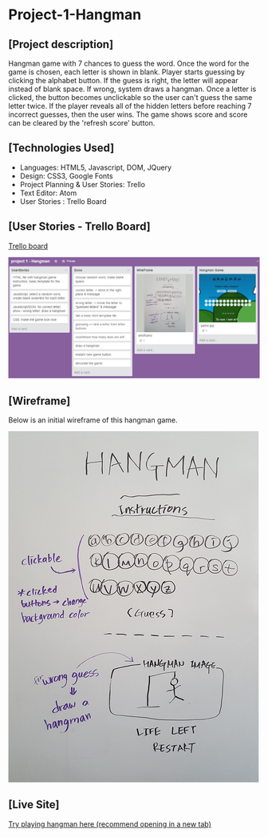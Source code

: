 # Project-1-Hangman

##  [Project description] ##

 Hangman game with 7 chances to guess the word. Once the word for the game is chosen, each letter is shown in blank.
 Player starts guessing by clicking the alphabet button. If the guess is right, the letter will appear instead of blank space. If wrong, system draws a hangman. Once a letter is clicked, the button becomes unclickable so the user can't guess the same letter twice.
If the player reveals all of the hidden letters before reaching 7 incorrect guesses, then the user wins.
The game shows score and score can be cleared by the 'refresh score' button.


## [Technologies Used] ##

- Languages: HTML5, Javascript, DOM, JQuery
- Design:  CSS3, Google Fonts
- Project Planning & User Stories: Trello
- Text Editor: Atom
- User Stories : Trello Board


## [User Stories - Trello Board] ##

<a href=https://trello.com/b/Pz6TfSXH/project-1-hangman> Trello board</a>

![](https://github.com/jmin7/Project-1-Hangman/blob/master/image/Trello.jpg?raw=true)


## [Wireframe] ##

 Below is an initial wireframe of this hangman game.

![](https://github.com/jmin7/Project-1-Hangman/blob/master/image/wireframe.png?raw=true)


## [Live Site] ##

<a href="http://hangmann.bitballoon.com"> Try playing hangman here (recommend opening in a new tab)</a>
